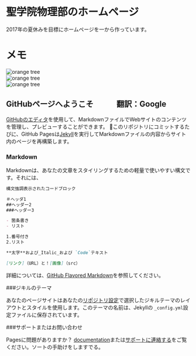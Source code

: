 # 聖学院物理部のホームページ
2017年の夏休みを目標にホームページを一から作っています。

# メモ
<script async defer src='//use.fontawesome.com/07715a7982.js'></script>

<div id="slider">
  <div class="main-carousel" data-flickity='{ "cellAlign": "left", "contain": true , "autoPlay": "1500", "pauseAutoPlayOnHover": false}'>
    <div class="carousel-cell"><img src="https://s3-us-west-2.amazonaws.com/s.cdpn.io/82/orange-tree.jpg" alt="orange tree" /></div>
    <div class="carousel-cell"><img src="https://s3-us-west-2.amazonaws.com/s.cdpn.io/82/orange-tree.jpg" alt="orange tree" /></div>
    <div class="carousel-cell"><img src="https://s3-us-west-2.amazonaws.com/s.cdpn.io/82/orange-tree.jpg" alt="orange tree" /></div>
  </div>
</div>

## GitHubページへようこそ　　　翻訳：Google
[GitHubのエディタ](https://github.com/SeigPhysics/site/edit/master/README.md)を使用して、MarkdownファイルでWebサイトのコンテンツを管理し、プレビューすることができます。

このリポジトリにコミットするたびに、GitHub Pagesは[Jekyll](https://jekyllrb.com/)を実行してMarkdownファイルの内容からサイト内のページを再構築します。

### Markdown

Markdownは、あなたの文章をスタイリングするための軽量で使いやすい構文です。それには、

```markdown
構文強調表示されたコードブロック

＃ヘッダ1
##ヘッダー2
###ヘッダー3

- 箇条書き
- リスト

1.番号付き
2.リスト

**太字**および_Italic_および `Code`テキスト

[リンク]（URL）と！[画像]（src）
```

詳細については、[GitHub Flavored Markdown](https://guides.github.com/features/mastering-markdown/)を参照してください。

###ジキルのテーマ

あなたのページサイトはあなたの[リポジトリ設定](https://github.com/SeigPhysics/site/settings)で選択したジキルテーマのレイアウトとスタイルを使用します。このテーマの名前は、Jekyllの `_config.yml`設定ファイルに保存されています。

###サポートまたはお問い合わせ

Pagesに問題がありますか？ [documentation](https://help.github.com/categories/github-pages-basics/)または[サポートに連絡する](https://github.com/contact)をご覧ください。ソートの手助けをしますでる。  
